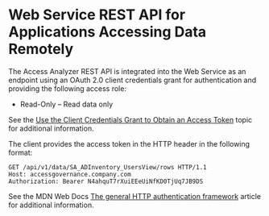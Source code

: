# Web Service REST API for Applications Accessing Data Remotely

The Access Analyzer REST API is integrated into the Web Service as an endpoint using an OAuth 2.0
client credentials grant for authentication and providing the following access role:

- Read-Only – Read data only

See the [Use the Client Credentials Grant to Obtain an Access Token](/docs/accessanalyzer/12.0/administration/settings/access/rest-api/obtain-token.md) topic for
additional information.

The client provides the access token in the HTTP header in the following format:

```
GET /api/v1/data/SA_ADInventory_UsersView/rows HTTP/1.1
Host: accessgovernance.company.com 
Authorization: Bearer N4ahquT7rXuiEEeUiNfKD0TjUq7JB9DS
```

See the MDN Web Docs
[The general HTTP authentication framework](https://developer.mozilla.org/en-US/docs/Web/HTTP/Authentication)
article for additional information.

